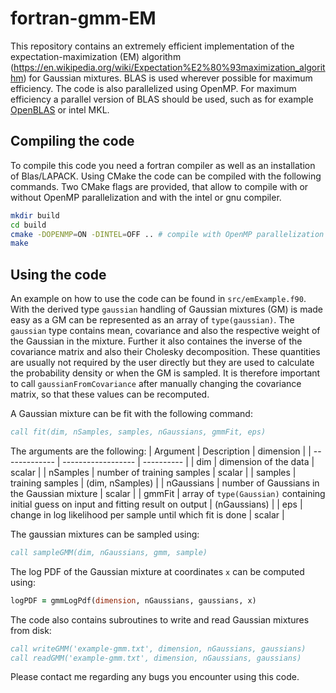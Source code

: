 

# fortran-gmm-EM

This repository contains an extremely efficient implementation of the expectation-maximization (EM) algorithm (<https://en.wikipedia.org/wiki/Expectation%E2%80%93maximization_algorithm>) for Gaussian mixtures. 
BLAS is used wherever possible for maximum efficiency.
The code is also parallelized using OpenMP. For maximum efficiency a parallel version of BLAS should be used, such as for example [OpenBLAS](https://www.openblas.net/) or intel MKL.

## Compiling the code

To compile this code you need a fortran compiler as well as an installation of Blas/LAPACK. 
Using CMake the code can be compiled with the following commands.
Two CMake flags are provided, that allow to compile with or without OpenMP parallelization and with the intel or gnu compiler.

```bash
mkdir build
cd build
cmake -DOPENMP=ON -DINTEL=OFF .. # compile with OpenMP parallelization and gfortran
make
```


## Using the code

An example on how to use the code can be found in `src/emExample.f90`. 
With the derived type `gaussian` handling of Gaussian mixtures (GM) is made easy as a GM can be represented as an array of `type(gaussian)`. 
The `gaussian` type contains mean, covariance and also the respective weight of the Gaussian in the mixture. 
Further it also containes the inverse of the covariance matrix and also their Cholesky decomposition. These quantities are usually not required by the user directly but they are used to calculate the probability density or when the GM is sampled. 
It is therefore important to call `gaussianFromCovariance` after manually changing the covariance matrix, so that these values can be recomputed. 

A Gaussian mixture can be fit with the following command:
```fortran
call fit(dim, nSamples, samples, nGaussians, gmmFit, eps)
```
The arguments are the following:
| Argument      | Description        | dimension  |
| ------------- | ------------------ | ---------- |
| dim           | dimension of the data | scalar |
| nSamples      | number of training samples | scalar |
| samples       | training samples  | (dim, nSamples) | 
| nGaussians    | number of Gaussians in the Gaussian mixture | scalar |
| gmmFit        | array of `type(Gaussian)` containing initial guess on input and fitting result on output | (nGaussians) |
| eps           | change in log likelihood per sample until which fit is done | scalar |

The gaussian mixtures can be sampled using:
```fortran
call sampleGMM(dim, nGaussians, gmm, sample)
```

The log PDF of the Gaussian mixture at coordinates `x` can be computed using:
```fortran
logPDF = gmmLogPdf(dimension, nGaussians, gaussians, x) 
```

The code also contains subroutines to write and read Gaussian mixtures from disk:
```fortran
call writeGMM('example-gmm.txt', dimension, nGaussians, gaussians)
call readGMM('example-gmm.txt', dimension, nGaussians, gaussians)
```


Please contact me regarding any bugs you encounter using this code. 

